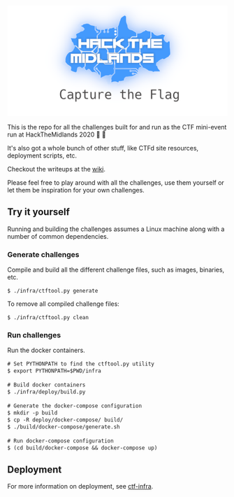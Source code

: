 ![](./images/banner.png)

This is the repo for all the challenges built for and run as the CTF mini-event
run at HackTheMidlands 2020 :tada: :tada:

It's also got a whole bunch of other stuff, like CTFd site resources,
deployment scripts, etc.

Checkout the writeups at the [wiki](https://github.com/jedevc/HackTheMidlandsCTF20/wiki).

Please feel free to play around with all the challenges, use them yourself or
let them be inspiration for your own challenges.

## Try it yourself

Running and building the challenges assumes a Linux machine along with a
number of common dependencies.

### Generate challenges

Compile and build all the different challenge files, such as images,
binaries, etc.

    $ ./infra/ctftool.py generate

To remove all compiled challenge files:

    $ ./infra/ctftool.py clean

### Run challenges

Run the docker containers.

    # Set PYTHONPATH to find the ctftool.py utility
    $ export PYTHONPATH=$PWD/infra

    # Build docker containers
    $ ./infra/deploy/build.py

    # Generate the docker-compose configuration
    $ mkdir -p build
    $ cp -R deploy/docker-compose/ build/
    $ ./build/docker-compose/generate.sh

    # Run docker-compose configuration
    $ (cd build/docker-compose && docker-compose up)

## Deployment

For more information on deployment, see [ctf-infra](https://github.com/jedevc/ctf-infra/).
